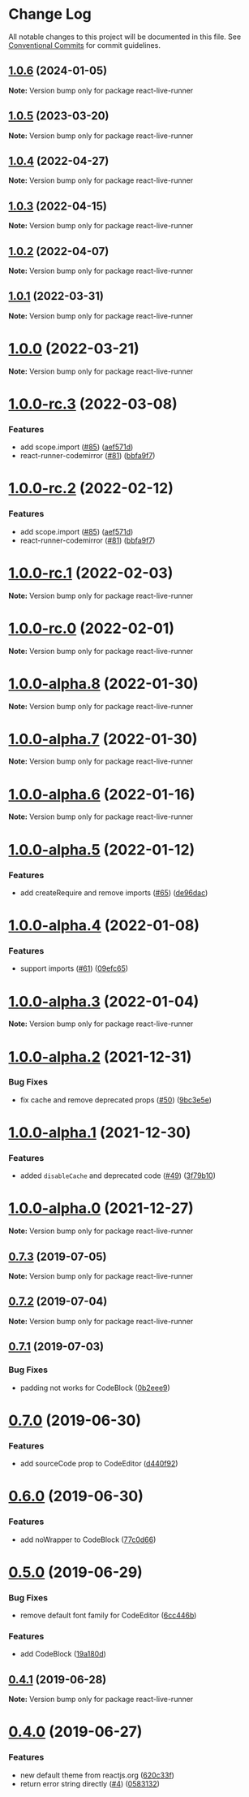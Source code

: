 # Change Log

All notable changes to this project will be documented in this file.
See [Conventional Commits](https://conventionalcommits.org) for commit guidelines.

## [1.0.6](https://github.com/nihgwu/react-runner/compare/react-live-runner@1.0.5...react-live-runner@1.0.6) (2024-01-05)

**Note:** Version bump only for package react-live-runner





## [1.0.5](https://github.com/nihgwu/react-runner/compare/react-live-runner@1.0.4...react-live-runner@1.0.5) (2023-03-20)

**Note:** Version bump only for package react-live-runner





## [1.0.4](https://github.com/nihgwu/react-runner/compare/react-live-runner@1.0.3...react-live-runner@1.0.4) (2022-04-27)

**Note:** Version bump only for package react-live-runner

## [1.0.3](https://github.com/nihgwu/react-runner/compare/react-live-runner@1.0.2...react-live-runner@1.0.3) (2022-04-15)

**Note:** Version bump only for package react-live-runner

## [1.0.2](https://github.com/nihgwu/react-runner/compare/react-live-runner@1.0.1...react-live-runner@1.0.2) (2022-04-07)

**Note:** Version bump only for package react-live-runner

## [1.0.1](https://github.com/nihgwu/react-runner/compare/react-live-runner@1.0.0...react-live-runner@1.0.1) (2022-03-31)

**Note:** Version bump only for package react-live-runner

# [1.0.0](https://github.com/nihgwu/react-runner/compare/react-live-runner@1.0.0-rc.3...react-live-runner@1.0.0) (2022-03-21)

**Note:** Version bump only for package react-live-runner

# [1.0.0-rc.3](https://github.com/nihgwu/react-runner/compare/react-live-runner@1.0.0-rc.1...react-live-runner@1.0.0-rc.3) (2022-03-08)

### Features

- add scope.import ([#85](https://github.com/nihgwu/react-runner/issues/85)) ([aef571d](https://github.com/nihgwu/react-runner/commit/aef571db71415f916d6a524dfd41435a68d9be5f))
- react-runner-codemirror ([#81](https://github.com/nihgwu/react-runner/issues/81)) ([bbfa9f7](https://github.com/nihgwu/react-runner/commit/bbfa9f740472a58547ede428516e79bb3590bf90))

# [1.0.0-rc.2](https://github.com/nihgwu/react-runner/compare/react-live-runner@1.0.0-rc.1...react-live-runner@1.0.0-rc.2) (2022-02-12)

### Features

- add scope.import ([#85](https://github.com/nihgwu/react-runner/issues/85)) ([aef571d](https://github.com/nihgwu/react-runner/commit/aef571db71415f916d6a524dfd41435a68d9be5f))
- react-runner-codemirror ([#81](https://github.com/nihgwu/react-runner/issues/81)) ([bbfa9f7](https://github.com/nihgwu/react-runner/commit/bbfa9f740472a58547ede428516e79bb3590bf90))

# [1.0.0-rc.1](https://github.com/nihgwu/react-runner/compare/react-live-runner@1.0.0-rc.0...react-live-runner@1.0.0-rc.1) (2022-02-03)

**Note:** Version bump only for package react-live-runner

# [1.0.0-rc.0](https://github.com/nihgwu/react-runner/compare/react-live-runner@1.0.0-alpha.8...react-live-runner@1.0.0-rc.0) (2022-02-01)

**Note:** Version bump only for package react-live-runner

# [1.0.0-alpha.8](https://github.com/nihgwu/react-runner/compare/react-live-runner@1.0.0-alpha.7...react-live-runner@1.0.0-alpha.8) (2022-01-30)

**Note:** Version bump only for package react-live-runner

# [1.0.0-alpha.7](https://github.com/nihgwu/react-runner/compare/react-live-runner@1.0.0-alpha.6...react-live-runner@1.0.0-alpha.7) (2022-01-30)

**Note:** Version bump only for package react-live-runner

# [1.0.0-alpha.6](https://github.com/nihgwu/react-runner/compare/react-live-runner@1.0.0-alpha.5...react-live-runner@1.0.0-alpha.6) (2022-01-16)

**Note:** Version bump only for package react-live-runner

# [1.0.0-alpha.5](https://github.com/nihgwu/react-runner/compare/react-live-runner@1.0.0-alpha.4...react-live-runner@1.0.0-alpha.5) (2022-01-12)

### Features

- add createRequire and remove imports ([#65](https://github.com/nihgwu/react-runner/issues/65)) ([de96dac](https://github.com/nihgwu/react-runner/commit/de96dac64fa78d443e1ef668c68c3f2b9ee78a6b))

# [1.0.0-alpha.4](https://github.com/nihgwu/react-runner/compare/react-live-runner@1.0.0-alpha.3...react-live-runner@1.0.0-alpha.4) (2022-01-08)

### Features

- support imports ([#61](https://github.com/nihgwu/react-runner/issues/61)) ([09efc65](https://github.com/nihgwu/react-runner/commit/09efc654f68d4fa127062cc21fdd32e12623dc2b))

# [1.0.0-alpha.3](https://github.com/nihgwu/react-runner/compare/react-live-runner@1.0.0-alpha.2...react-live-runner@1.0.0-alpha.3) (2022-01-04)

**Note:** Version bump only for package react-live-runner

# [1.0.0-alpha.2](https://github.com/nihgwu/react-runner/compare/react-live-runner@1.0.0-alpha.1...react-live-runner@1.0.0-alpha.2) (2021-12-31)

### Bug Fixes

- fix cache and remove deprecated props ([#50](https://github.com/nihgwu/react-runner/issues/50)) ([9bc3e5e](https://github.com/nihgwu/react-runner/commit/9bc3e5ef58199bfdbb054d2f10b083a3fde74921))

# [1.0.0-alpha.1](https://github.com/nihgwu/react-runner/compare/react-live-runner@1.0.0-alpha.0...react-live-runner@1.0.0-alpha.1) (2021-12-30)

### Features

- added `disableCache` and deprecated code ([#49](https://github.com/nihgwu/react-runner/issues/49)) ([3f79b10](https://github.com/nihgwu/react-runner/commit/3f79b103964f916022c8e339d6555b8f6d557f2f))

# [1.0.0-alpha.0](https://github.com/nihgwu/react-runner/compare/react-live-runner@0.7.3...react-live-runner@1.0.0-alpha.0) (2021-12-27)

**Note:** Version bump only for package react-live-runner

## [0.7.3](https://github.com/nihgwu/react-runner/compare/react-live-runner@0.7.2...react-live-runner@0.7.3) (2019-07-05)

**Note:** Version bump only for package react-live-runner

## [0.7.2](https://github.com/nihgwu/react-runner/compare/react-live-runner@0.7.1...react-live-runner@0.7.2) (2019-07-04)

**Note:** Version bump only for package react-live-runner

## [0.7.1](https://github.com/nihgwu/react-runner/compare/react-live-runner@0.7.0...react-live-runner@0.7.1) (2019-07-03)

### Bug Fixes

- padding not works for CodeBlock ([0b2eee9](https://github.com/nihgwu/react-runner/commit/0b2eee9))

# [0.7.0](https://github.com/nihgwu/react-runner/compare/react-live-runner@0.6.0...react-live-runner@0.7.0) (2019-06-30)

### Features

- add sourceCode prop to CodeEditor ([d440f92](https://github.com/nihgwu/react-runner/commit/d440f92))

# [0.6.0](https://github.com/nihgwu/react-runner/compare/react-live-runner@0.5.0...react-live-runner@0.6.0) (2019-06-30)

### Features

- add noWrapper to CodeBlock ([77c0d66](https://github.com/nihgwu/react-runner/commit/77c0d66))

# [0.5.0](https://github.com/nihgwu/react-runner/compare/react-live-runner@0.4.1...react-live-runner@0.5.0) (2019-06-29)

### Bug Fixes

- remove default font family for CodeEditor ([6cc446b](https://github.com/nihgwu/react-runner/commit/6cc446b))

### Features

- add CodeBlock ([19a180d](https://github.com/nihgwu/react-runner/commit/19a180d))

## [0.4.1](https://github.com/nihgwu/react-runner/compare/react-live-runner@0.4.0...react-live-runner@0.4.1) (2019-06-28)

**Note:** Version bump only for package react-live-runner

# [0.4.0](https://github.com/nihgwu/react-runner/compare/react-live-runner@0.3.0...react-live-runner@0.4.0) (2019-06-27)

### Features

- new default theme from reactjs.org ([620c33f](https://github.com/nihgwu/react-runner/commit/620c33f))
- return error string directly ([#4](https://github.com/nihgwu/react-runner/issues/4)) ([0583132](https://github.com/nihgwu/react-runner/commit/0583132))
